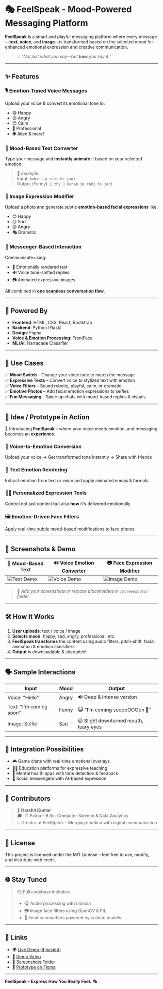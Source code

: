 # 🎭 FeelSpeak - Mood-Powered Messaging Platform

**FeelSpeak** is a smart and playful messaging platform where every message—**text**, **voice**, and **image**—is transformed based on the selected mood for enhanced emotional expression and creative communication.

> 💡 *“Not just what you say—but **how** you say it.”*

---

## ✨ Features

### 🎙️ Emotion-Tuned Voice Messages  
Upload your voice & convert its emotional tone to:
- 😄 Happy
- 😡 Angry
- 😌 Calm
- 👔 Professional
- 👽 Alien & more!

### 📝 Mood-Based Text Converter  
Type your message and **instantly animate** it based on your selected emotion.
> 🧠 _Example:_  
> Input: `kahan ja rahi ho jani`  
> Output (Funny): `🍑 thy 🤣 kahan ja rahi ho jani`

### 📸 Image Expression Modifier  
Upload a photo and generate subtle **emotion-based facial expressions** like:
- 😊 Happy
- 😢 Sad
- 😠 Angry
- 🎭 Dramatic

### 💬 Messenger-Based Interaction  
Communicate using:
- 💬 Emotionally rendered text  
- 🔊 Voice tone-shifted replies  
- 📷 Animated expressive images  

All combined in **one seamless conversation flow**.

---

## 🧠 Powered By

- **Frontend**: HTML, CSS, React, Bootstrap  
- **Backend**: Python (Flask)  
- **Design**: Figma  
- **Voice & Emotion Processing**: FrontFace  
- **ML/AI**: Harracade Classifier  

---

## 🚀 Use Cases

✅ **Mood Switch** – Change your voice tone to match the message  
✅ **Expressive Texts** – Convert voice to stylized text with emotion  
✅ **Voice Filters** – Sound robotic, playful, calm, or dramatic  
✅ **Emotive Photos** – Add facial emotion expressions to selfies  
✅ **Fun Messaging** – Spice up chats with mood-based replies & visuals  

---

## 🧪 Idea / Prototype in Action

🎯 Introducing **FeelSpeak** – where your voice meets emotion, and messaging becomes an **experience**.

### 🔄 Voice-to-Emotion Conversion
Upload your voice → Get transformed tone instantly → Share with friends

### 📝 Text Emotion Rendering  
Extract emotion from text or voice and apply animated emojis & formats

### 🧑‍🎨 Personalized Expression Tools  
Control not just content but also **how** it's delivered emotionally

### 🖼️ Emotion-Driven Face Filters  
Apply real-time subtle mood-based modifications to face photos

---

## 📸 Screenshots & Demo

| 💬 Mood-Based Text | 🔊 Voice Emotion Converter | 📷 Face Expression Modifier |
|--------------------|----------------------------|-----------------------------|
| ![Text Demo](screenshots/text-demo.png) | ![Voice Demo](screenshots/voice-demo.gif) | ![Image Demo](screenshots/image-demo.gif) |

> 📍 _Add your screenshots or replace placeholders in `/screenshots/` folder._

---

## 🛠️ How It Works

1. **User uploads**: text / voice / image  
2. **Selects mood**: happy, sad, angry, professional, etc.  
3. **FeelSpeak transforms** the content using audio filters, pitch-shift, facial animation & emotion classifiers  
4. **Output** is downloadable & shareable!

---

## 🗣️ Sample Interactions

| Input | Mood | Output |
|-------|------|--------|
| Voice: "Hello" | Angry | 🔊 Deep & intense version |
| Text: "I'm coming soon" | Funny | 😹 “I’m coming sooooOOOon 🤪” |
| Image: Selfie | Sad | 😢 Slight downturned mouth, teary eyes |

---

## 🧩 Integration Possibilities

- 🎮 Game chats with real-time emotional overlays  
- 🧑‍🏫 Education platforms for expressive teaching  
- 💬 Mental health apps with tone detection & feedback  
- 📱 Social messengers with AI-based expression  

---

## 🤝 Contributors

> 👤 **Harshit Kumar**  
> 🎓 IIT Patna – B.Sc. Computer Science & Data Analytics  
> 💡 Creator of FeelSpeak – Merging emotion with digital communication

---

## 📄 License

This project is licensed under the MIT License – feel free to use, modify, and distribute with credit.

---

## 🌐 Stay Tuned

> 📦 Full codebase includes:
> - 🎧 Audio processing with Librosa  
> - 📷 Image face filters using OpenCV & PIL  
> - 🧠 Emotion modifiers powered by custom models

---

## 🔗 Links

- 🌍 [Live Demo (if hosted)](https://your-demo-link.com)  
- 🎥 [Demo Video](https://your-demo-video-link.com)  
- 📂 [Screenshots Folder](./screenshots/)  
- 🧠 [Prototype on Figma](https://your-figma-link.com)

---

**FeelSpeak – Express How You Really Feel.** 🎭

